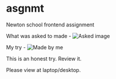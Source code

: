 # asgnmt
Newton school frontend assignment


What was asked to made - 
![Asked image](https://ik.imagekit.io/underdystopia/Screenshot_2022-04-07_175136_2CCztMzAH.jpg?ik-sdk-version=javascript-1.4.3&updatedAt=1649334445969)

My try - 
![Made by me](https://ik.imagekit.io/underdystopia/Screenshot_2022-04-07_175545_qz8ACD50B.jpg?ik-sdk-version=javascript-1.4.3&updatedAt=1649334445918)

This is an honest try. Review it.

Please view at laptop/desktop.

